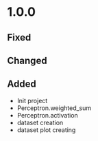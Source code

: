 # 1.0.0

## Fixed

## Changed

## Added

- Init project
- Perceptron.weighted_sum
- Perceptron.activation
- dataset creation
- dataset plot creating